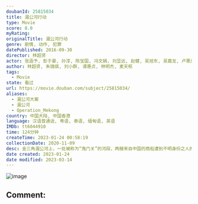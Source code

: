 ```yaml
---
doubanId: 25815034
title: 湄公河行动
type: Movie
score: 8.0
myRating: 
originalTitle: 湄公河行动
genre: 剧情, 动作, 犯罪
datePublished: 2016-09-30
director: 林超贤
actor: 张涵予, 彭于晏, 孙淳, 陈宝国, 冯文娟, 刘显达, 赵健, 吴旭东, 吴嘉龙, 卢惠光, 柏华力·莫高彼斯彻, 维他亚·潘斯林加姆, 战立国, 石占杰, 伍麟凯, 魏蔓, 李佳璇, 郝文婷, 王笑龙, 任蕊, 差拉·恩萨隆, 萨里特·沃林, 纳卡琳·加汉, 钟建龙, 张敏嘉, 陈沛兴, 林美芬, 詹姆斯·阿媞邦德, 徐添发, undefined, undefined, undefined, 于冬, undefined, undefined, undefined, undefined, undefined, undefined, 润·威弗
author: 林超贤, 朱镜祺, 刘小群, 谭惠贞, 林明杰, 麦天枢
tags:
  - Movie
state: 看过
url: https://movie.douban.com/subject/25815034/
aliases:
  - 湄公河大案
  - 湄公河
  - Operation_Mekong
country: 中国大陆, 中国香港
language: 汉语普通话, 粤语, 泰语, 缅甸语, 英语
IMDb: tt6044910
time: 124分钟
createTime: 2023-01-24 00:58:19
collectionDate: 2020-11-09
desc: 金三角湄公河上，一处被称为“鬼门关”的河段，两艘来自中国的商船遭到不明身份之人的枪击袭击。未过多久，泰国军方召开新闻发布会，指责中国商船贩卖毒品。虽然发布会宣称船员全部逃亡，但是十三具遭受残忍杀害的中...
date created: 2023-01-24
date modified: 2023-03-14
---
```


![image](p2380677316.jpg)

Comment:
---
